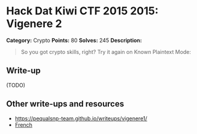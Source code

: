 # Hack Dat Kiwi CTF 2015 2015: Vigenere 2

**Category:** Crypto
**Points:** 80
**Solves:** 245
**Description:**

> So you got crypto skills, right? Try it again on Known Plaintext Mode:


## Write-up

(TODO)

## Other write-ups and resources

* <https://pequalsnp-team.github.io/writeups/vigenere1/>
* [French](https://ascopectf.wordpress.com/2015/11/21/writeup-crypto-vigenere-100/)
